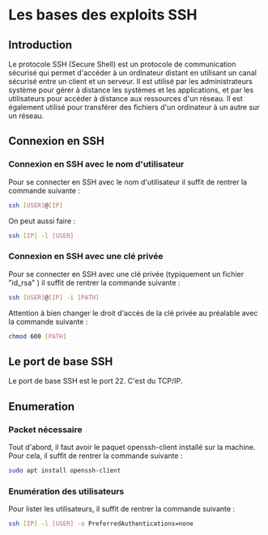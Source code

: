# Les bases des exploits SSH

## Introduction

Le protocole SSH (Secure Shell) est un protocole de communication sécurisé qui permet d'accéder à un ordinateur distant en utilisant un canal sécurisé entre un client et un serveur. Il est utilisé par les administrateurs système pour gérer à distance les systèmes et les applications, et par les utilisateurs pour accéder à distance aux ressources d'un réseau. Il est également utilisé pour transférer des fichiers d'un ordinateur à un autre sur un réseau.

## Connexion en SSH

### Connexion en SSH avec le nom d'utilisateur

Pour se connecter en SSH avec le nom d'utilisateur il suffit de rentrer la commande suivante :

```bash
ssh [USER]@[IP]
```
On peut aussi faire : 

```bash
ssh [IP] -l [USER]
```

### Connexion en SSH avec une clé privée

Pour se connecter en SSH avec une clé privée (typiquement un fichier "id_rsa" ) il suffit de rentrer la commande suivante :

```bash
ssh [USER]@[IP] -i [PATH]
```

Attention à bien changer le droit d'accès de la clé privée au préalable avec la commande suivante :

```bash
chmod 600 [PATH]
```

## Le port de base SSH

Le port de base SSH est le port 22. C'est du TCP/IP.

## Enumeration

### Packet nécessaire

Tout d'abord, il faut avoir le paquet openssh-client installé sur la machine. Pour cela, il suffit de rentrer la commande suivante :

```bash
sudo apt install openssh-client
```

### Enumération des utilisateurs

Pour lister les utilisateurs, il suffit de rentrer la commande suivante :

```bash
ssh [IP] -l [USER] -o PreferredAuthentications=none
```

